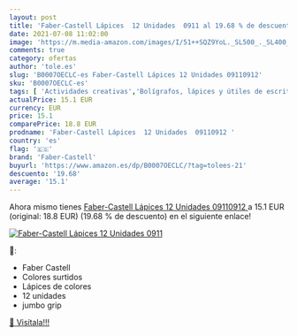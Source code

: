 ```yaml
---
layout: post
title: 'Faber-Castell Lápices  12 Unidades  0911 al 19.68 % de descuento'
date: 2021-07-08 11:02:00
image: 'https://m.media-amazon.com/images/I/51++SQZ9YoL._SL500_._SL400_.jpg'
comments: true
category: ofertas
author: 'tole.es'
slug: 'B0007OECLC-es Faber-Castell Lápices 12 Unidades 09110912'
sku: 'B0007OECLC-es'
tags: [ 'Actividades creativas','Bolígrafos, lápices y útiles de escritura','Juguetes','Juguetes y juegos','Lápices','Lápices de colores para adultos','Lápices de colores para niños','Material de escritura y dibujo para niños','Oficina y papelería','faber-castell','lápices', ]
actualPrice: 15.1 EUR
currency: EUR
price: 15.1
comparePrice: 18.8 EUR
prodname: 'Faber-Castell Lápices  12 Unidades  09110912 '
country: 'es'
flag: '🇪🇸'
brand: 'Faber-Castell'
buyurl: 'https://www.amazon.es/dp/B0007OECLC/?tag=tolees-21'
descuento: '19.68'
average: '15.1'
---
```


Ahora mismo tienes [Faber-Castell Lápices  12 Unidades  09110912 ](https://www.amazon.es/dp/B0007OECLC/?tag=tolees-21) a 15.1 EUR (original: 18.8 EUR) (19.68 %  de descuento) en el siguiente enlace!

[![Faber-Castell Lápices  12 Unidades  0911](https://m.media-amazon.com/images/I/51++SQZ9YoL._SL500_._SL400_.jpg)](https://www.amazon.es/dp/B0007OECLC/?tag=tolees-21)

🔎:

- Faber Castell
- Colores surtidos
- Lápices de colores
- 12 unidades
- jumbo grip

[🛒 Visítala!!!](https://www.amazon.es/dp/B0007OECLC/?tag=tolees-21)
